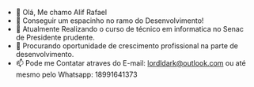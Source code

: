 - 👋 Olá, Me chamo Alif Rafael 
- 👀 Conseguir um espacinho no ramo do Desenvolvimento!
- 🌱 Atualmente Realizando o curso de técnico em informatica no Senac de Presidente prudente.
- 💞️ Procurando oportunidade de crescimento profissional na parte de desenvolvimento.
- 📫 Pode me Contatar atraves do E-mail: lordldark@outlook.com ou até mesmo pelo Whatsapp: 18991641373

<!---
--->
